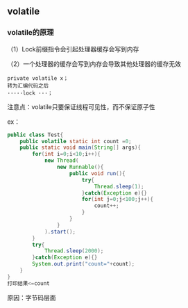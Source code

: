 ## volatile

###  volatile的原理

（1）Lock前缀指令会引起处理器缓存会写到内存

（2）一个处理器的缓存会写到内存会导致其他处理器的缓存无效

```
private volatile x；
转为汇编代码之后
·····lock ···；
```

注意点：volatile只要保证线程可见性，而不保证原子性

ex：

```java
public class Test{
    public volatile static int count =0;
    public static void main(String[] args){
        for(int i=0;i<10;i++){
            new Thread(
            	new Runnable(){
                    public void run(){
                        try{
                            Thread.sleep(1);
                        }catch(Exception e){}
                        for(int j=0;j<100;j++){
                            count++;
                        }
                    }
                }
            ).start();
        }
        try{
            Thread.sleep(2000);
        }catch(Exception e){}
        System.out.print("count="+count);
    }
}
打印结果<=count
```

原因：字节码层面

```jav 

```



